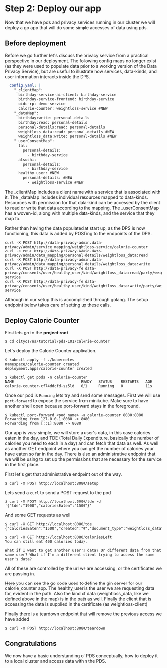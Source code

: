 # Step 2: Deploy our app

Now that we have pds and privacy services running in our cluster we will deploy a go app that will do some simple accesses of data using pds.

## Before deployment

Before we go further let's discuss the privacy service from a practical perspective in our deployment. The following config maps no longer exist (as they were used to populate data prior to a working version of the Data Privacy Service), but are useful to illustrate how services, data-kinds, and user information interacts inside the DPS.

```yaml
  config.yaml: |
    "_clientMap":
      birthday-service-ai-client: birthday-service
      birthday-service-frontend: birthday-service
      oidc-rp: demo-service
      calorie-counter: weightloss-service #NEW
    "_dataMap":
      birthday:write: personal-details
      birthday:read: personal-details
      personal-details:read: personal-details
      weightloss_data:read: personal-details #NEW
      weightloss_data:write: personal-details #NEW
    "_userConsentMap":
      tal:
        personal-details:
          - birthday-service
      atsushi:
        personal-details:
          - birthday-service
      healthy_user: #NEW
        personal-details: #NEW
          - weightloss-service #NEW
```

The _clientMap includes a client name with a service that is associated with it. The _dataMap includes individual resources mapped to data-kinds. Resources with permission for that data-kind can be accessed by the client to read or write that data according to the mapping. The _userConsentMap has a woven-id, along with multiple data-kinds, and the service that they map to.

Rather than having the data populated at start up, as the DPS is now functioning, this data is added by POSTing to the endpoints of the DPS.

```shell
curl -X POST http://data-privacy-admin.data-privacy/admin/service_mapping/weightloss-service/calorie-counter
curl -X POST http://data-privacy-admin.data-privacy/admin/data_mapping/personal-details/weightloss_data:read
curl -X POST http://data-privacy-admin.data-privacy/admin/data_mapping/personal-details/weightloss_data:write
curl -X POST http://data-privacy-fe.data-privacy/consents/user/healthy_user/kind/weightloss_data:read/party/weightloss-service
curl -X POST http://data-privacy-fe.data-privacy/consents/user/healthy_user/kind/weightloss_data:write/party/weightloss-service
```

Although in our setup this is accomplished through golang. The setup endpoint below takes care of setting up these calls.

## Deploy Calorie Counter

First lets go to the **project root**

```shell
$ cd cityos/ns/tutorial/pds-101/calorie-counter
```

Let's deploy the Calorie Counter application.

```shell
$ kubectl apply -f ./kubernetes
namespace/calorie-counter created
deployment.apps/calorie-counter created

$ kubectl get pods -n calorie-counter
NAME                              READY   STATUS    RESTARTS   AGE
calorie-counter-cf74ddcfd-sz5ld   0/1     Running   0          11s
```

Once our pod is `Running` lets try and send some messages. First we will use `port-forward` to expose the service from minikube. Make sure to have another shell open because port-forward stays in the foreground.

```shell
$ kubectl port-forward <pod_name> -n calorie-counter 8080:8080
Forwarding from 127.0.0.1:8080 -> 8080
Forwarding from [::1]:8080 -> 8080
```

Our app is _very_ simple, we will store a user's data, in this case calories eaten in the day, and TDE (Total Daily Expenditure, basically the number of calories you need to each in a day) and can fetch that data as well. As well as another GET endpoint where you can get the number of calories your have eaten so far in the day. There is also an administrative endpoint that we will be using to set up the permissions that are necessary for the service in the first place.

First let's get that administrative endpoint out of the way.

```shell
$ curl -X POST http://localhost:8080/setup
```

Lets send a `curl` to send a POST request to the pod

```shell
$ curl -X POST http://localhost:8080/tde -d '{"tde":"1900","caloriesEaten":"1500"}'
```

And some GET requests as well

```shell
$ curl -X GET http://localhost:8080/tde
{"caloriesEaten":"1500","created":"0","document_type":"weightloss_data","holder":"healthy_user","id":"healthy_user__weightloss_data","tde":"1900","updated":"0"}

$ curl -X GET http://localhost:8080/caloriesLeft
You can still eat 400 calories today.
```

`What if I want to get another user's data? Or different data from that same user? What if I'm a different client trying to access the same user's data?`

All of these are controlled by the url we are accessing, or the certificates we are passing in.

[Here](https://github.tri-ad.tech/cityos-platform/cityos/tree/main/ns/tutorial/pds-101/calorie_counter/internal/http/gin.go) you can see the go code used to define the gin server for our calorie_counter app. The healthy_user is the user we are requesting data for, evident in the path. Also the kind of data (weightloss_data, like we defined above in the map) is in the path as well. Finally the client that is accessing the data is supplied in the certificate (as weightloss-client)

Finally there is a teardown endpoint that will remove the previous access we have added

```shell
$ curl -X POST http://localhost:8080/teardown
```

## Congratulations

We now have a basic understanding of PDS conceptually, how to deploy it to a local cluster and access data within the PDS.
